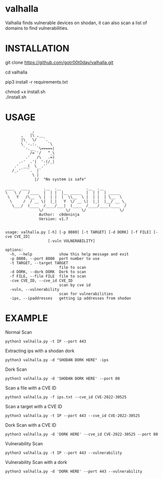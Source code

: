 # valhalla
Valhalla finds vulnerable devices on shodan, it can also scan a list of domains to find vulnerabilities.

# INSTALLATION

git clone https://github.com/gotr00t0day/valhalla.git

cd valhalla

pip3 install -r requirements.txt

chmod +x install.sh<br/>
./install.sh

# USAGE

```
            ,
       ,   |\ ,__
       |\   \/   `.
       \ `-.:.     `\
        `-.__ `\=====|
           /=`'/   ^_\
         .'   /\   .=)
      .-'  .'|  '-(/_|
    .'  __(  \  .'`
   /_.'`  `.  |`
            \ |
             |/  "No system is safe"

____   ____      .__  .__           .__  .__          
\   \ /   /____  |  | |  |__ _____  |  | |  | _____   
 \   Y   /\__  \ |  | |  |  \\__  \ |  | |  | \__  \  
  \     /  / __ \|  |_|   Y  \/ __ \|  |_|  |__/ __ \_
   \___/  (____  /____/___|  (____  /____/____(____  /
               \/          \/     \/               \/ 
               Author:  c0deninja
               Version: v1.7


usage: valhalla.py [-h] [-p 8080] [-t TARGET] [-d DORK] [-f FILE] [-cve CVE_ID]
                   [-vuln VULNERABILITY]

options:
  -h, --help            show this help message and exit
  -p 8080, --port 8080  port number to use
  -t TARGET, --target TARGET
                        file to scan
  -d DORK, --dork DORK  Dork to scan
  -f FILE, --file FILE  file to scan
  -cve CVE_ID, --cve_id CVE_ID
                        scan by cve id
  -vuln, --vulnerability
                        scan for vulnerabilities
  -ips, --ipaddresses   getting ip addresses from shodan
 ```

 # EXAMPLE

Normal Scan
```
python3 valhalla.py -t IP --port 443
```
Extracting ips with a shodan dork
```
python3 valhalla.py -d "SHODAN DORK HERE" -ips
```
Dork Scan
```
python3 valhalla.py -d 'SHODAN DORK HERE' --port 80
```
Scan a file with a CVE ID
```
python3 valhalla.py -f ips.txt --cve_id CVE-2022-30525
```
Scan a target with a CVE ID
```
python3 valhalla.py -t IP --port 443 --cve_id CVE-2022-30525
```
Dork Scan with a CVE ID
```
python3 valhalla.py -d 'DORK HERE' --cve_id CVE-2022-30525 --port 80
```
Vulnerability Scan
```
python3 valhalla.py -t IP --port 443 --vulnerability
```
Vulnerability Scan with a dork
```
python3 valhalla.py -d 'DORK HERE' --port 443 --vulnerability
```